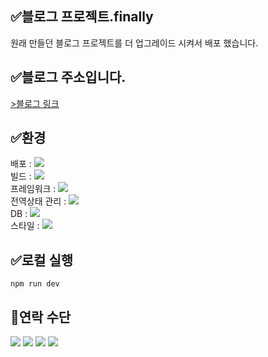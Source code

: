  
## ✅블로그 프로젝트.finally
원래 만들던 블로그 프로젝트를 더 업그레이드 시켜서 배포 했습니다.
  
## ✅블로그 주소입니다.
[>블로그 링크](https://finally-blog-n8jcmx0yu-paskals-projects-1991f502.vercel.app/)
  
## ✅환경
배포 : [<img src="https://img.shields.io/badge/-vercel-transparent?logo=vercel&logoColor=white" />](https://vercel.com/)  
빌드 : [<img src="https://img.shields.io/badge/-Node-transparent?logo=node.js&logoColor=white" />](https://nodejs.org/ko/about)  
프레임워크 : [<img src="https://img.shields.io/badge/-Next-transparent?logo=next.js&logoColor=white" margin="10px"/>](https://vercel.com/frameworks/nextjs?utm_source=next_site&utm_medium=showcase_redesign&utm_campaign=hero_cta)  
전역상태 관리 : [<img src="https://img.shields.io/badge/-zustand-transparent?logo=zustand&logoColor=white" />](https://zustand.docs.pmnd.rs/getting-started/introduction)  
DB : [<img src="https://img.shields.io/badge/-notion-transparent?logo=notion&logoColor=white" />](https://developers.notion.com/)  
스타일 : [<img src="https://img.shields.io/badge/-tailwindcss-transparent?logo=tailwindcss&logoColor=white" />](https://tailwindcss.com/docs/installation/using-vite)  
  
## ✅로컬 실행
```npm run dev```
  
  
## 📨연락 수단
<img src="https://img.shields.io/badge/-Next-transparent?logo=next.js&logoColor=white" /> <img src="https://img.shields.io/badge/-Node-transparent?logo=node.js&logoColor=white" /> <img src="https://img.shields.io/badge/-vercel-transparent?logo=vercel&logoColor=white" /> <img src="https://img.shields.io/badge/-notion-transparent?logo=notion&logoColor=white" />

